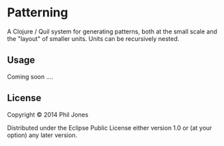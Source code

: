 # Patterning

A Clojure / Quil system for generating patterns, both at the small scale and the "layout" of smaller units. Units can be recursively nested.

## Usage

Coming soon ....

## License

Copyright © 2014 Phil Jones

Distributed under the Eclipse Public License either version 1.0 or (at
your option) any later version.
